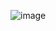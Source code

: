 ![image](https://github.com/geraudk2000/100-Days-of-Code/assets/2753399/6161262d-525d-4480-b13d-4b29d65fc74a)
